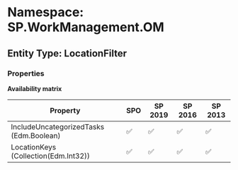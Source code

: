 # Namespace: SP.WorkManagement.OM

## Entity Type: LocationFilter

### Properties

**Availability matrix**

Property | SPO | SP 2019 | SP 2016 | SP 2013
----------|-----|---------|---------|--------
IncludeUncategorizedTasks (Edm.Boolean) | ✅ | ✅ | ✅ | ✅
LocationKeys (Collection(Edm.Int32)) | ✅ | ✅ | ✅ | ✅

